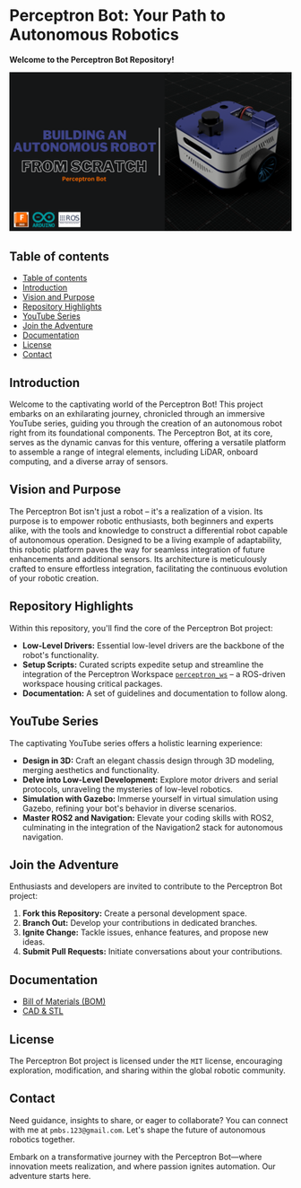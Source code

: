 # Perceptron Bot: Your Path to Autonomous Robotics

**Welcome to the Perceptron Bot Repository!**

![Perceptron Bot](./assets/imgs/hero.png)

## Table of contents

<!--toc:start-->

- [Table of contents](#table-of-contents)
- [Introduction](#introduction)
- [Vision and Purpose](#vision-and-purpose)
- [Repository Highlights](#repository-highlights)
- [YouTube Series](#youtube-series)
- [Join the Adventure](#join-the-adventure)
- [Documentation](#documentation)
- [License](#license)
- [Contact](#contact)
  <!--toc:end-->

## Introduction

Welcome to the captivating world of the Perceptron Bot!
This project embarks on an exhilarating journey, chronicled through an
immersive YouTube series, guiding you through the creation of an autonomous
robot right from its foundational components. The Perceptron Bot, at its core,
serves as the dynamic canvas for this venture, offering a versatile platform
to assemble a range of integral elements, including LiDAR, onboard computing,
and a diverse array of sensors.

## Vision and Purpose

The Perceptron Bot isn't just a robot – it's a realization of a vision.
Its purpose is to empower robotic enthusiasts, both beginners and experts alike,
with the tools and knowledge to construct a differential robot capable of autonomous operation.
Designed to be a living example of adaptability, this robotic platform paves
the way for seamless integration of future enhancements and additional sensors.
Its architecture is meticulously crafted to ensure effortless integration,
facilitating the continuous evolution of your robotic creation.

## Repository Highlights

Within this repository, you'll find the core of the Perceptron Bot project:

- **Low-Level Drivers:** Essential low-level drivers are the backbone of the robot's functionality.
- **Setup Scripts:** Curated scripts expedite setup and streamline the integration of the Perceptron Workspace [`perceptron_ws`](https://github.com/PedroS235/perceptron_ws) – a ROS-driven workspace housing critical packages.
- **Documentation:** A set of guidelines and documentation to follow along.

## YouTube Series

The captivating YouTube series offers a holistic learning experience:

- **Design in 3D:** Craft an elegant chassis design through 3D modeling, merging aesthetics and functionality.
- **Delve into Low-Level Development:** Explore motor drivers and serial protocols, unraveling the mysteries of low-level robotics.
- **Simulation with Gazebo:** Immerse yourself in virtual simulation using Gazebo, refining your bot's behavior in diverse scenarios.
- **Master ROS2 and Navigation:** Elevate your coding skills with ROS2, culminating in the integration of the Navigation2 stack for autonomous navigation.

## Join the Adventure

Enthusiasts and developers are invited to contribute to the Perceptron Bot project:

1. **Fork this Repository:** Create a personal development space.
2. **Branch Out:** Develop your contributions in dedicated branches.
3. **Ignite Change:** Tackle issues, enhance features, and propose new ideas.
4. **Submit Pull Requests:** Initiate conversations about your contributions.

## Documentation

- [Bill of Materials (BOM)](./docs/bom.md)
- [CAD & STL](./CAD/README.md)

## License

The Perceptron Bot project is licensed under the `MIT` license, encouraging exploration, modification, and sharing within the global robotic community.

## Contact

Need guidance, insights to share, or eager to collaborate? You can connect with me at `pmbs.123@gmail.com`.
Let's shape the future of autonomous robotics together.

Embark on a transformative journey with the Perceptron Bot—where innovation
meets realization, and where passion ignites automation. Our adventure starts here.
